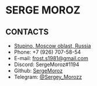 SERGE MOROZ
======

CONTACTS
----
- [Stupino, Moscow oblast, Russia](http://goo.gl/maps/4coou1a4zBdxiAbC6)
- Phone: +7 (926) 707-58-54
- E-mail: frost.s1981@gmail.com
- Discord: SergeMoroz#1194
- Github: [SergeMoroz](http://github.com/SergeMoroz)
- Telegram: [@Sergey_Morozz](http://t-do.ru/Sergey_Morozz)
